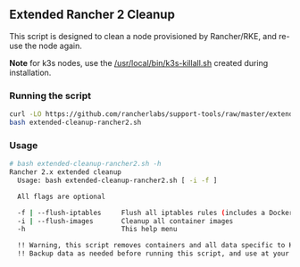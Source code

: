 ## Extended Rancher 2 Cleanup
This script is designed to clean a node provisioned by Rancher/RKE, and re-use the node again.

**Note** for k3s nodes, use the [/usr/local/bin/k3s-killall.sh](https://rancher.com/docs/k3s/latest/en/upgrades/killall/) created during installation.

### Running the script

```bash
curl -LO https://github.com/rancherlabs/support-tools/raw/master/extended-rancher-2-cleanup/extended-cleanup-rancher2.sh
bash extended-cleanup-rancher2.sh
```

### Usage

```bash
# bash extended-cleanup-rancher2.sh -h
Rancher 2.x extended cleanup
  Usage: bash extended-cleanup-rancher2.sh [ -i -f ]

  All flags are optional

  -f | --flush-iptables     Flush all iptables rules (includes a Docker restart)
  -i | --flush-images       Cleanup all container images
  -h                        This help menu

  !! Warning, this script removes containers and all data specific to Kubernetes and Rancher
  !! Backup data as needed before running this script, and use at your own risk.
```